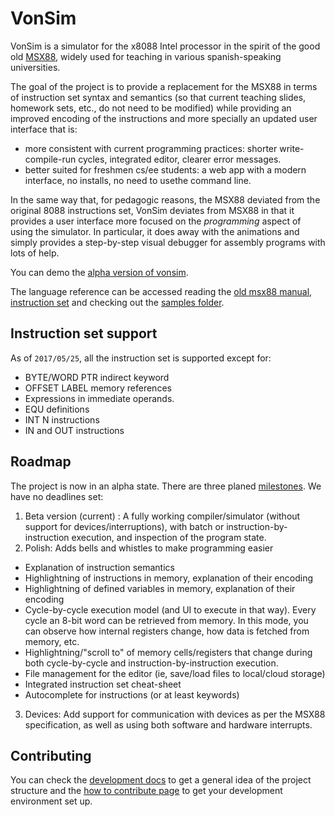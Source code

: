 # VonSim

VonSim is a simulator for the x8088 Intel processor in the spirit of the good old [MSX88](http://e-spacio.uned.es/fez/eserv/taee:congreso-1994-1055/S2C05.pdf), widely used for teaching in various spanish-speaking universities.

The goal of the project is to provide a replacement for the MSX88 in terms of instruction set syntax and semantics (so that current teaching slides, homework sets, etc., do not need to be modified) while providing an improved encoding of the instructions and more specially an updated user interface that is:

* more consistent with current programming practices: shorter write-compile-run cycles, integrated editor, clearer error messages.
* better suited for freshmen cs/ee students: a web app with a modern interface, no installs, no need to usethe command line.

In the same way that, for pedagogic reasons, the MSX88 deviated from the original 8088 instructions set, VonSim deviates from MSX88 in that it provides a user interface more focused on the *programming* aspect of using the simulator. In particular, it does away with the animations and simply provides a step-by-step visual debugger for assembly programs with lots of help.

You can demo the [alpha version of vonsim](http://facundoq.github.io/unlp/vonsim/assets/index.html?url=samples/sample.asm).


The language reference can be accessed reading the [old msx88 manual](http://weblidi.info.unlp.edu.ar/catedras/organiza/descargas/Manual-MSX88.pdf), [instruction set](http://weblidi.info.unlp.edu.ar/catedras/organiza/descargas/set-instr-MSX88.PDF) and checking out the [samples folder](https://github.com/facundoq/vonsim/tree/master/assets/samples).

## Instruction set support

As of `2017/05/25`, all the instruction set is supported except for:
* BYTE/WORD PTR indirect keyword
* OFFSET LABEL memory references
* Expressions in immediate operands.
* EQU definitions
* INT N instructions
* IN and OUT instructions

## Roadmap

The project is now in an alpha state. There are three planed [milestones](https://github.com/facundoq/vonsim/milestones). We have no deadlines set:

1. Beta version (current) : A fully working compiler/simulator (without support for devices/interruptions), with batch or instruction-by-instruction execution, and inspection of the program state.
2. Polish: Adds bells and whistles to make programming easier
  * Explanation of instruction semantics
  * Highlightning of instructions in memory, explanation of their encoding
  * Highlightning of defined variables in memory, explanation of their encoding
  * Cycle-by-cycle execution model (and UI to execute in that way). Every cycle an 8-bit word can be retrieved from memory. In this mode, you can observe how internal registers change, how data is fetched from memory, etc.
  * Highlightning/"scroll to" of memory cells/registers that change during both cycle-by-cycle and instruction-by-instruction execution.
  * File management for the editor (ie, save/load files to local/cloud storage)
  * Integrated instruction set cheat-sheet
  * Autocomplete for instructions (or at least keywords)

3. Devices: Add support for communication with devices as per the MSX88 specification, as well as using both software and hardware interrupts.

## Contributing
You can check the [development docs](doc/index.md) to get a general idea of the project structure and the [how to contribute page](CONTRIBUTING.md) to get your development environment set up.
